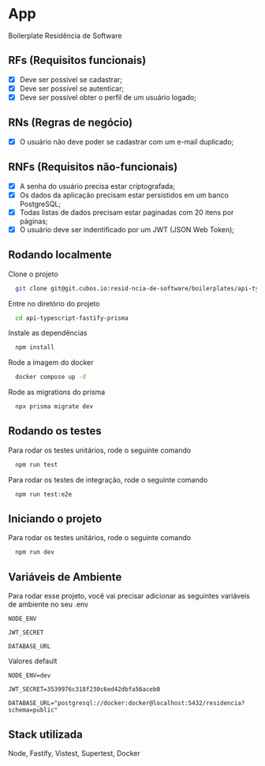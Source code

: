 # App

Boilerplate Residência de Software

## RFs (Requisitos funcionais)

- [x] Deve ser possível se cadastrar;
- [x] Deve ser possível se autenticar;
- [x] Deve ser possível obter o perfil de um usuário logado;

## RNs (Regras de negócio)

- [x] O usuário não deve poder se cadastrar com um e-mail duplicado;

## RNFs (Requisitos não-funcionais)

- [x] A senha do usuário precisa estar criptografada;
- [x] Os dados da aplicação precisam estar persistidos em um banco PostgreSQL;
- [x] Todas listas de dados precisam estar paginadas com 20 itens por páginas;
- [x] O usuário deve ser indentificado por um JWT (JSON Web Token);

## Rodando localmente

Clone o projeto

```bash
  git clone git@git.cubos.io:resid-ncia-de-software/boilerplates/api-typescript-fastify-prisma.git
```

Entre no diretório do projeto

```bash
  cd api-typescript-fastify-prisma
```

Instale as dependências

```bash
  npm install
```

Rode a imagem do docker

```bash
  docker compose up -d
```

Rode as migrations do prisma

```bash
  npx prisma migrate dev
```

## Rodando os testes

Para rodar os testes unitários, rode o seguinte comando

```bash
  npm run test
```

Para rodar os testes de integração, rode o seguinte comando

```bash
  npm run test:e2e
```

## Iniciando o projeto

Para rodar os testes unitários, rode o seguinte comando

```bash
  npm run dev
```

## Variáveis de Ambiente

Para rodar esse projeto, você vai precisar adicionar as seguintes variáveis de ambiente no seu .env

`NODE_ENV`

`JWT_SECRET`

`DATABASE_URL`

Valores default

`NODE_ENV=dev`

`JWT_SECRET=3539976c318f230c6ed42dbfa56aceb0`

`DATABASE_URL="postgresql://docker:docker@localhost:5432/residencia?schema=public"`

## Stack utilizada

Node, Fastify, Vistest, Supertest, Docker
